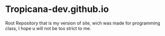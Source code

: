 # Tropicana-dev.github.io
Root Repository 
that is my version of site, wich was made for programming class, I hope u will not be too strict to me. 
